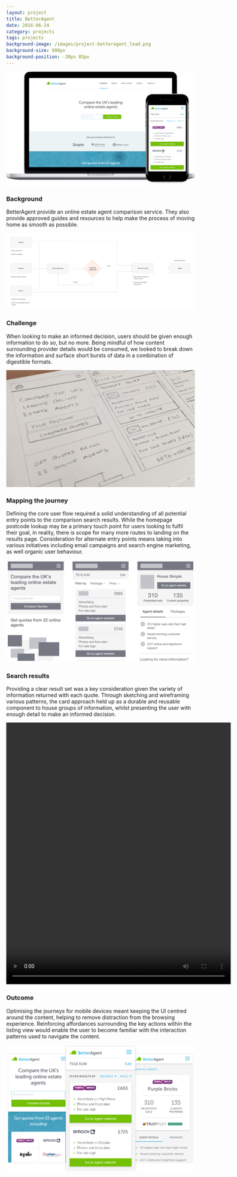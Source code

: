 ```yaml
---
layout: project
title: BetterAgent
date: 2016-06-24
category: projects
tags: projects
background-image: /images/project-betteragent_lead.png
background-size: 600px
background-position: -30px 85px
---
```


![alt](/images/project-better_agent-home.jpg)

### Background

BetterAgent provide an online estate agent comparison service. They also provide approved guides and resources to help make the process of moving home as smooth as possible.

![alt](/images/better_agent_results_user_flow.jpg)

### Challenge

When looking to make an informed decision, users should be given enough information to do so, but no more. Being mindful of how content surrounding provider details would be consumed, we looked to break down the information and surface short bursts of data in a combination of digestible formats.

![alt](/images/better_agent_results_sketch.jpg)

### Mapping the journey

Defining the core user flow required a solid understanding of all potential entry points  to the comparison search results. While the homepage postcode lookup may be a primary touch point for users looking to fulfil their goal, in reality, there is scope for many more routes to landing on the results page. Consideration for alternate entry points means taking into various initiatives including email campaigns and search engine marketing, as well organic user behaviour.

![alt](/images/better_agent_mobile_wireframes.jpg)

### Search results

Providing a clear result set was a key consideration given the variety of information returned with each quote. Through sketching and wireframing various patterns, the card approach held up as a durable and reusable component to house groups of information, whilst presenting the user with enough detail to make an informed decision.

<video controls="controls" width="600" height="700" name="Video Name" src="/videos/better_agent_prototype.mov"></video>

### Outcome

Optimising the journeys for mobile devices meant keeping the UI centred around the content, helping to remove distraction from the browsing experience. Reinforcing affordances surrounding the key actions within the listing view would enable the user to become familiar with the interaction patterns used to navigate the content.

![alt](/images/better_agent_mobile_ui.jpg)